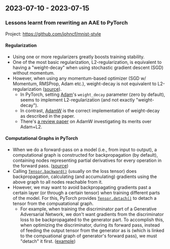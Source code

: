 ## 2023-07-10 - 2023-07-15

### Lessons learnt from rewriting an AAE to PyTorch

Project: <https://github.com/johncf/mnist-style>

#### Regularization

- Using one or more regularizers greatly boosts training stability.
- One of the most basic regularization, L2-regularization, is equivalent to having a "weight-decay" when using stochastic gradient descent (SGD) without momentum.
- However, when using any momentum-based optimizer (SGD w/ Momentum, RMSProp, Adam etc.), weight-decay is not equivalent to L2-regularization ([source](https://arxiv.org/abs/1711.05101)).
  - In PyTorch, setting [Adam](https://pytorch.org/docs/stable/generated/torch.optim.Adam.html)'s `weight_decay` parameter (zero by default), seems to implement L2-regularization (and not exactly "weight-decay").
  - In contrast, [AdamW](https://pytorch.org/docs/stable/generated/torch.optim.AdamW.html) is the correct implementation of weight-decay as described in the paper.
  - There's [a review paper](https://arxiv.org/abs/2202.00089) on AdamW investigating its merits over Adam+L2.

#### Computational Graphs in PyTorch

- When we do a forward-pass on a model (i.e., from input to output), a computational graph is constructed for backpropagation (by default), containing nodes representing partial derivatives for every operation in the forward pass. ([source](https://pytorch.org/blog/overview-of-pytorch-autograd-engine/))
- Calling [`Tensor.backward()`](https://pytorch.org/docs/stable/generated/torch.Tensor.backward.html) (usually on the loss tensor) does backpropagation, calculating (and accumulating) gradients using the above graph to all nodes reachable from it.
- However, we may want to avoid backpropagating gradients past a certain layer (or through a certain tensor) when training different parts of the model. For this, PyTorch provides [`Tensor.detach()`](https://pytorch.org/docs/stable/generated/torch.Tensor.detach.html) to detach a tensor from the compuatational graph.
  - For example, when training the discriminator part of a Generative Adversarial Network, we don't want gradients from the discriminator loss to be backpropagated to the generator part. To accomplish this, when optimizing the discriminator, during its forward pass, instead of feeding the output tensor from the generator as is (which is linked to the compuational graph of generator's forward pass), we must "detach" it first. ([example](https://github.com/johncf/mnist-style/blob/1fc3c9b/mnist_style/tool/train_aae.py#L134))

